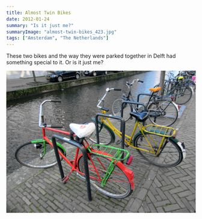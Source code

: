 ```yaml
---
title: Almost Twin Bikes
date: 2012-01-24
summary: "Is it just me?"
summaryImage: "almost-twin-bikes_423.jpg"
tags: ["Amsterdam", "The Netherlands"]
---
```


These two bikes and the way they were parked together in Delft had something special to it. Or is it just me?

![](almost-twin-bikes_423.jpg)